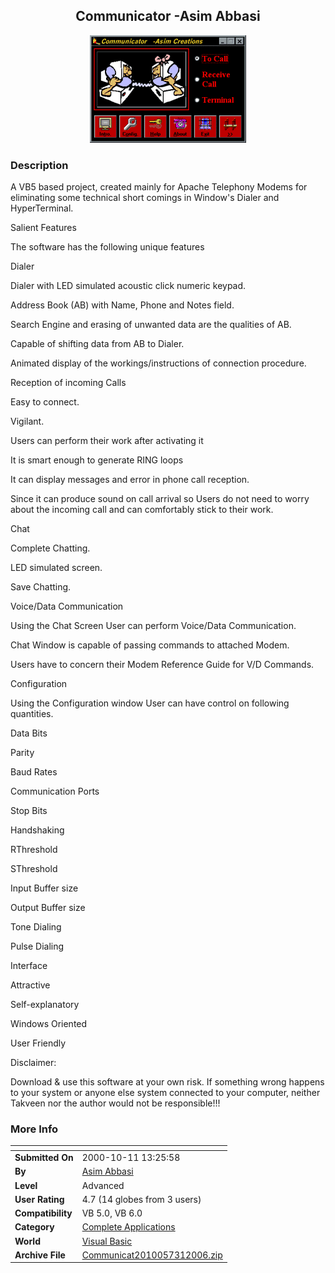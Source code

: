 ﻿<div align="center">

## Communicator  \-Asim Abbasi

<img src="PIC2006731222531199.gif">
</div>

### Description

A VB5 based project, created mainly for Apache Telephony Modems for eliminating some technical short comings in Window's Dialer and HyperTerminal.

Salient Features

The software has the following unique features

Dialer

Dialer with LED simulated acoustic click numeric keypad.

Address Book (AB) with Name, Phone and Notes field.

Search Engine and erasing of unwanted data are the qualities of AB.

Capable of shifting data from AB to Dialer.

Animated display of the workings/instructions of connection procedure.

Reception of incoming Calls

Easy to connect.

Vigilant.

Users can perform their work after activating it

It is smart enough to generate RING loops

It can display messages and error in phone call reception.

Since it can produce sound on call arrival so Users do not need to worry about the incoming call and can comfortably stick to their work.

Chat

Complete Chatting.

LED simulated screen.

Save Chatting.

Voice/Data Communication

Using the Chat Screen User can perform Voice/Data Communication.

Chat Window is capable of passing commands to attached Modem.

Users have to concern their Modem Reference Guide for V/D Commands.

Configuration

Using the Configuration window User can have control on following quantities.

Data Bits

Parity

Baud Rates

Communication Ports

Stop Bits

Handshaking

RThreshold

SThreshold

Input Buffer size

Output Buffer size

Tone Dialing

Pulse Dialing

Interface

Attractive

Self-explanatory

Windows Oriented

User Friendly

Disclaimer:

Download &amp; use this software at your own risk. If something wrong happens to your system or anyone else system connected to your computer, neither Takveen nor the author would not be responsible!!!
 
### More Info
 


<span>             |<span>
---                |---
**Submitted On**   |2000-10-11 13:25:58
**By**             |[Asim Abbasi](https://github.com/Planet-Source-Code/PSCIndex/blob/master/ByAuthor/asim-abbasi.md)
**Level**          |Advanced
**User Rating**    |4.7 (14 globes from 3 users)
**Compatibility**  |VB 5\.0, VB 6\.0
**Category**       |[Complete Applications](https://github.com/Planet-Source-Code/PSCIndex/blob/master/ByCategory/complete-applications__1-27.md)
**World**          |[Visual Basic](https://github.com/Planet-Source-Code/PSCIndex/blob/master/ByWorld/visual-basic.md)
**Archive File**   |[Communicat2010057312006\.zip](https://github.com/Planet-Source-Code/asim-abbasi-communicator-asim-abbasi__1-66144/archive/master.zip)








